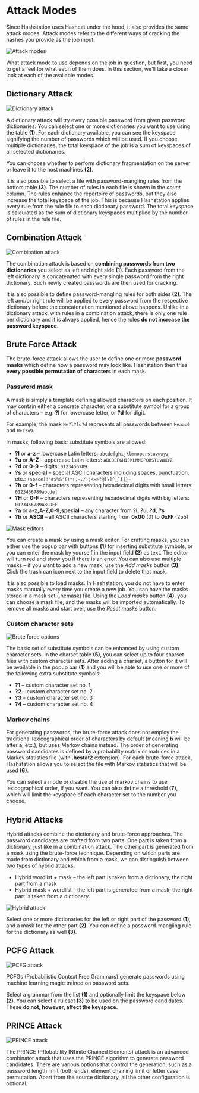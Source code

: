 Attack Modes
============

Since Hashstation uses Hashcat under the hood, it also provides the same attack modes. Attack modes refer to the different ways of cracking the hashes you provide as the job input.

![Attack modes](../../_media/img/add-job/attack-settings.png)

What attack mode to use depends on the job in question, but first, you need to get a feel for what each of them does. In this section, we'll take a closer look at each of the available modes.


Dictionary Attack
-----------------

![Dictionary attack](../../_media/img/attack-modes/dictionary.png)

A dictionary attack will try every possible password from given password dictionaries. You can select one or more dictionaries you want to use using the table __(1)__. For each dictionary available, you can see the keyspace signifying the number of passwords which will be used. If you choose multiple dictionaries, the total keyspace of the job is a sum of keyspaces of all selected dictionaries.

You can choose whether to perform dictionary fragmentation on the server or leave it to the host machines __(2)__.

It is also possible to select a file with password-mangling rules from the bottom table __(3)__. The number of rules in each file is shown in the _count_ column. The rules enhance the repertoire of passwords, but they also increase the total keyspace of the job. This is because Hashstation applies every rule from the rule file to each dictionary password. The total keyspace is calculated as the sum of dictionary keyspaces multiplied by the number of rules in the rule file.


Combination Attack
------------------

![Combination attack](../../_media/img/attack-modes/combinator.png)

The combination attack is based on __combining passwords from two dictionaries__ you select as left and right side __(1)__. Each password from the left dictionary is concatenated with every single password from the right dictionary. Such newly created passwords are then used for cracking.

It is also possible to define password-mangling rules for both sides __(2)__. The left and/or right rule will be applied to every password from the respective dictionary before the concatenation mentioned above happens. Unlike in a dictionary attack, with rules in a combination attack, there is only one rule per dictionary and it is always applied, hence the rules __do not increase the password keyspace__.


Brute Force Attack
------------------

The brute-force attack allows the user to define one or more __password masks__ which define how a password may look like. Hashstation then tries __every possible permutation of characters__ in each mask.

### Password mask

A mask is simply a template defining allowed characters on each position. It may contain either a concrete character, or a substitute symbol for a group of characters – e.g. __?l__ for lowercase letter, or __?d__ for digit.

For example, the mask `He?l?lo?d` represents all passwords between `Heaao0` and `Hezzo9`.

In masks, following basic substitute symbols are allowed:

- __?l__ or __a-z__ – lowercase Latin letters: `abcdefghijklmnopqrstuvwxyz`
- __?u__ or __A-Z__ – uppercase Latin letters: `ABCDEFGHIJKLMNOPQRSTUVWXYZ`
- __?d__ or __0-9__ – digits: `0123456789`
- __?s__ or __special__ – special ASCII characters including spaces, punctuation, etc.: ``(space)!"#$%&'()*+,-./:;<=>?@[\]^_`{|}~``
- __?h__ or __0-f__ – characters representing hexadecimal digits with small letters: `0123456789abcdef`
- __?H__ or __0-F__ – characters representing hexadecimal digits with big letters: `0123456789ABCDEF`
- __?a__ or __a-z,A-Z,0-9,special__ – any character from __?l__, __?u__, __?d__, __?s__
- __?b__ or __ASCII__ – all ASCII characters starting from __0x00__ (0) to __0xFF__ (255)

![Mask editors](../../_media/img/attack-modes/mask.png)

You can create a mask by using a mask editor. For crafting masks, you can either use the popup bar with buttons __(1)__ for inserting substitute symbols, or you can enter the mask by yourself in the input field __(2)__ as text. The editor will turn red and show you if there is an error. You can also use multiple masks – if you want to add a new mask, use the _Add masks_ button __(3)__. Click the trash can icon next to the input field to delete that mask.

It is also possible to load masks. In Hashstation, you do not have to enter masks manually every time you create a new job. You can have the masks stored in a mask set (.hcmask) file. Using the _Load masks_ button __(4)__, you can choose a mask file, and the masks will be imported automatically. To remove all masks and start over, use the _Reset masks_ button.

### Custom character sets

![Brute force options](../../_media/img/attack-modes/mask-charsets.png)

The basic set of substitute symbols can be enhanced by using custom character sets. In the charset table __(5)__, you can select up to four charset files with custom character sets. After adding a charset, a button for it will be available in the popup bar __(1)__ and you will be able to use one or more of the following extra substitute symbols:

- __?1__ – custom character set no. 1
- __?2__ – custom character set no. 2
- __?3__ – custom character set no. 3
- __?4__ – custom character set no. 4

### Markov chains

For generating passwords, the brute-force attack does not employ the traditional lexicographical order of characters by default (meaning __b__ will be after __a__, etc.), but uses Markov chains instead. The order of generating password candidates is defined by a probability matrix or matrices in a Markov statistics file (with __.hcstat2__ extension). For each brute-force attack, Hashstation allows you to select the file with Markov statistics that will be used __(6)__.

You can select a mode or disable the use of markov chains to use lexicographical order, if you want. You can also define a threshold __(7)__, which will limit the keyspace of each character set to the number you choose.


Hybrid Attacks
--------------

Hybrid attacks combine the dictionary and brute-force approaches. The password candidates are crafted from two parts. One part is taken from a dictionary, just like in a combination attack. The other part is generated from a mask using the brute-force technique. Depending on which parts are made from dictionary and which from a mask, we can distinguish between two types of hybrid attacks:

- Hybrid wordlist + mask – the left part is taken from a dictionary, the right part from a mask
- Hybrid mask + wordlist – the left part is generated from a mask, the right part is taken from a dictionary.

![Hybrid attack](../../_media/img/attack-modes/hybrid.png)

Select one or more dictionaries for the left or right part of the password __(1)__, and a mask for the other part __(2)__. You can define a password-mangling rule for the dictionary as well __(3)__.


PCFG Attack
-----------

![PCFG attack](../../_media/img/attack-modes/pcfg.png)

PCFGs (Probabilistic Context Free Grammars) generate passwords using machine learning magic trained on password sets.

Select a grammar from the list __(1)__ and optionally limit the keyspace below __(2)__. You can select a ruleset __(3)__ to be used on the password candidates. These __do not, however, affect the keyspace__.


PRINCE Attack
-------------

![PRINCE attack](../../_media/img/attack-modes/prince.png)

The PRINCE (PRobability INfinite Chained Elements) attack is an advanced combinator attack that uses the PRINCE algorithm to generate password candidates. There are various options that control the generation, such as a password length limit (both ends), element chaining limit or letter case permutation. Apart from the source dictionary, all the other configuration is optional.
